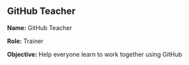 ## GitHub Teacher

**Name:** GitHub Teacher

**Role:** Trainer

**Objective:** Help everyone learn to work together using GitHub
